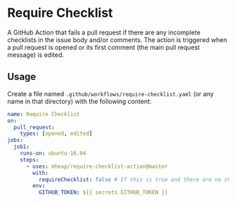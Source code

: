 # Require Checklist

A GitHub Action that fails a pull request if there are any incomplete checklists in the issue body and/or comments. The action is triggered when a pull request is opened or its first comment (the main pull request message) is edited.

## Usage

Create a file named `.github/workflows/require-checklist.yaml` (or any name in that directory) with the following content:

```yaml
name: Require Checklist
on:
  pull_request:
    types: [opened, edited]
jobs:
  job1:
    runs-on: ubuntu-16.04
    steps:
      - uses: mheap/require-checklist-action@master
        with:
          requireChecklist: false # If this is true and there are no checklists detected, the action will fail
        env:
          GITHUB_TOKEN: ${{ secrets.GITHUB_TOKEN }}
```

